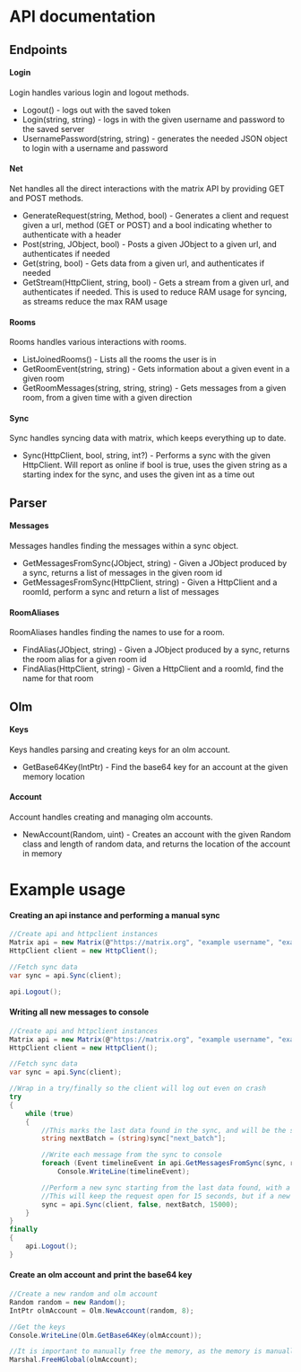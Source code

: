 # API documentation
## Endpoints
#### Login
Login handles various login and logout methods.
* Logout() - logs out with the saved token
* Login(string, string) - logs in with the given username and password to the saved server
* UsernamePassword(string, string) - generates the needed JSON object to login with a username and password

#### Net
Net handles all the direct interactions with the matrix API by providing GET and POST methods.
* GenerateRequest(string, Method, bool) - Generates a client and request given a url, method (GET or POST) and a bool indicating whether to authenticate with a header
* Post(string, JObject, bool) - Posts a given JObject to a given url, and authenticates if needed
* Get(string, bool) - Gets data from a given url, and authenticates if needed
* GetStream(HttpClient, string, bool) - Gets a stream from a given url, and authenticates if needed. This is used to reduce RAM usage for syncing, as streams reduce the max RAM usage

#### Rooms
Rooms handles various interactions with rooms.
* ListJoinedRooms() - Lists all the rooms the user is in
* GetRoomEvent(string, string) - Gets information about a given event in a given room
* GetRoomMessages(string, string, string) - Gets messages from a given room, from a given time with a given direction

#### Sync
Sync handles syncing data with matrix, which keeps everything up to date.
* Sync(HttpClient, bool, string, int?) - Performs a sync with the given HttpClient. Will report as online if bool is true, uses the given string as a starting index for the sync, and uses the given int as a time out

## Parser
#### Messages
Messages handles finding the messages within a sync object.
* GetMessagesFromSync(JObject, string) - Given a JObject produced by a sync, returns a list of messages in the given room id
* GetMessagesFromSync(HttpClient, string) - Given a HttpClient and a roomId, perform a sync and return a list of messages

#### RoomAliases
RoomAliases handles finding the names to use for a room.
* FindAlias(JObject, string) - Given a JObject produced by a sync, returns the room alias for a given room id
* FindAlias(HttpClient, string) - Given a HttpClient and a roomId, find the name for that room

## Olm
#### Keys
Keys handles parsing and creating keys for an olm account.
* GetBase64Key(IntPtr) - Find the base64 key for an account at the given memory location

#### Account
Account handles creating and managing olm accounts.
* NewAccount(Random, uint) - Creates an account with the given Random class and length of random data, and returns the location of the account in memory

# Example usage
#### Creating an api instance and performing a manual sync
```csharp
//Create api and httpclient instances
Matrix api = new Matrix(@"https://matrix.org", "example username", "example password");
HttpClient client = new HttpClient();

//Fetch sync data
var sync = api.Sync(client);

api.Logout();
```

#### Writing all new messages to console
```csharp
//Create api and httpclient instances
Matrix api = new Matrix(@"https://matrix.org", "example username", "example password");
HttpClient client = new HttpClient();

//Fetch sync data
var sync = api.Sync(client);

//Wrap in a try/finally so the client will log out even on crash
try 
{
    while (true) 
    {
        //This marks the last data found in the sync, and will be the starting point for the next sync
        string nextBatch = (string)sync["next_batch"];

        //Write each message from the sync to console
        foreach (Event timelineEvent in api.GetMessagesFromSync(sync, roomId))
            Console.WriteLine(timelineEvent);

        //Perform a new sync starting from the last data found, with a timeout of 15 seconds
        //This will keep the request open for 15 seconds, but if a new messages is sent before then it will return early
        sync = api.Sync(client, false, nextBatch, 15000);
    }
}
finally 
{
    api.Logout();
}
```

#### Create an olm account and print the base64 key
```csharp
//Create a new random and olm account
Random random = new Random();
IntPtr olmAccount = Olm.NewAccount(random, 8);

//Get the keys
Console.WriteLine(Olm.GetBase64Key(olmAccount));

//It is important to manually free the memory, as the memory is manually allocated for the account
Marshal.FreeHGlobal(olmAccount);
```